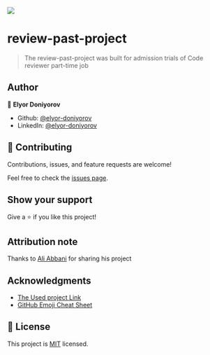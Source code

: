 ![](https://img.shields.io/badge/Microverse-blueviolet)
# review-past-project

> The review-past-project was built for admission trials of Code reviewer part-time job

## Author

👤 **Elyor Doniyorov**

- Github: [@elyor-doniyorov](https://github.com/elyor-doniyorov)
- LinkedIn: [@elyor-doniyorov](www.linkedin.com/in/elyor-doniyorov)


## 🤝 Contributing

Contributions, issues, and feature requests are welcome!

Feel free to check the [issues page](https://github.com/elyor-doniyorov/review-past-project/issues/1).

## Show your support

Give a ⭐️ if you like this project!

## Attribution note

Thanks to [Ali Abbani](https://github.com/aliabbani) for sharing his project

## Acknowledgments

* [The Used project Link](https://github.com/aliabbani/Ali-Marco-MicroverTrial)
* [GitHub Emoji Cheat Sheet](https://www.webpagefx.com/tools/emoji-cheat-sheet)

## 📝 License

This project is [MIT](LICENSE) licensed.



